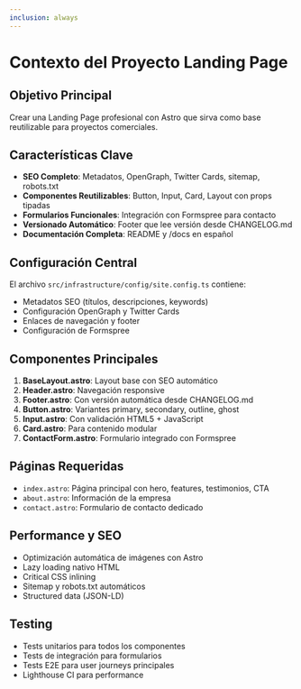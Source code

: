 ```yaml
---
inclusion: always
---
```


# Contexto del Proyecto Landing Page

## Objetivo Principal
Crear una Landing Page profesional con Astro que sirva como base reutilizable para proyectos comerciales.

## Características Clave
- **SEO Completo**: Metadatos, OpenGraph, Twitter Cards, sitemap, robots.txt
- **Componentes Reutilizables**: Button, Input, Card, Layout con props tipadas
- **Formularios Funcionales**: Integración con Formspree para contacto
- **Versionado Automático**: Footer que lee versión desde CHANGELOG.md
- **Documentación Completa**: README y /docs en español

## Configuración Central
El archivo `src/infrastructure/config/site.config.ts` contiene:
- Metadatos SEO (títulos, descripciones, keywords)
- Configuración OpenGraph y Twitter Cards
- Enlaces de navegación y footer
- Configuración de Formspree

## Componentes Principales
1. **BaseLayout.astro**: Layout base con SEO automático
2. **Header.astro**: Navegación responsive
3. **Footer.astro**: Con versión automática desde CHANGELOG.md
4. **Button.astro**: Variantes primary, secondary, outline, ghost
5. **Input.astro**: Con validación HTML5 + JavaScript
6. **Card.astro**: Para contenido modular
7. **ContactForm.astro**: Formulario integrado con Formspree

## Páginas Requeridas
- `index.astro`: Página principal con hero, features, testimonios, CTA
- `about.astro`: Información de la empresa
- `contact.astro`: Formulario de contacto dedicado

## Performance y SEO
- Optimización automática de imágenes con Astro
- Lazy loading nativo HTML
- Critical CSS inlining
- Sitemap y robots.txt automáticos
- Structured data (JSON-LD)

## Testing
- Tests unitarios para todos los componentes
- Tests de integración para formularios
- Tests E2E para user journeys principales
- Lighthouse CI para performance